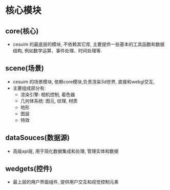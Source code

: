 # 核心模块

## core(核心)
- cesuim 的最底层的模块, 不依赖其它库, 主要提供一些基本的工具函数和数据结构, 例如数学运算、事件处理、时间处理等.

## scene(场景)
- cesuim 的场景模块, 依赖core模块,负责渲染3d世界, 直接和webgl交互, 
- 主要组成部分有:
  - 渲染引擎: 相机控制, 着色器
  - 几何体系统: 图元, 纹理, 材质
  - 地形
  - 图层
  - 特效

## dataSouces(数据源)

- 高级api层, 用于简化数据集成和处理, 管理实体和数据

## wedgets(控件)

- 最上层的用户界面组件, 提供用户交互和视觉控制元素